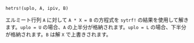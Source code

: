 ```
hetrs!(uplo, A, ipiv, B)
```

エルミート行列 `A` に対して `A * X = B` の方程式を `sytrf!` の結果を使用して解きます。`uplo = U` の場合、`A` の上半分が格納されます。`uplo = L` の場合、下半分が格納されます。`B` は解 `X` で上書きされます。

